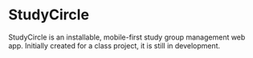 # StudyCircle

StudyCircle is an installable, mobile-first study group management web app. Initially created for a class project, it is still in development.